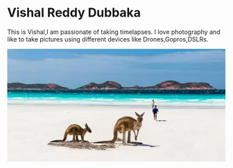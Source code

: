 # Vishal Reddy Dubbaka

This is Vishal,I am passionate of taking timelapses. I love photography and like to take pictures using different devices like Drones,Gopros,DSLRs. 

![image](https://github.com/Vishaldubbaka/assignment2-Dubbaka/blob/main/Capture.PNG)
